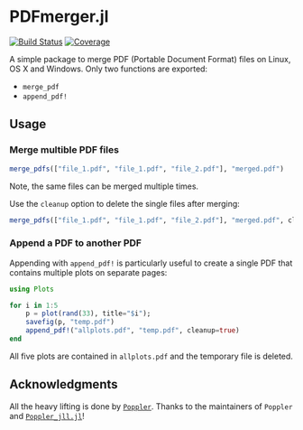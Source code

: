 # PDFmerger.jl

[![Build Status](https://github.com/scheidan/PDFmerger.jl/actions/workflows/CI.yml/badge.svg?branch=main)](https://github.com/scheidan/PDFmerger.jl/actions/workflows/CI.yml?query=branch%3Amain) [![Coverage](https://codecov.io/gh/scheidan/PDFmerger.jl/branch/main/graph/badge.svg)](https://codecov.io/gh/scheidan/PDFmerger.jl)



A simple package to merge PDF (Portable Document Format) files on Linux, OS X and Windows. Only two functions are exported:
- `merge_pdf`
- `append_pdf!`

## Usage

### Merge multible PDF files

```Julia
merge_pdfs(["file_1.pdf", "file_1.pdf", "file_2.pdf"], "merged.pdf")
```
Note, the same files can be merged multiple times.

Use the `cleanup` option to delete the single files after merging:
```Julia
merge_pdfs(["file_1.pdf", "file_1.pdf", "file_2.pdf"], "merged.pdf", cleanup=true)
```

### Append a PDF to another PDF

Appending with `append_pdf!` is particularly useful to create a single PDF
that contains multiple plots on separate pages:
```Julia
using Plots

for i in 1:5
    p = plot(rand(33), title="$i");
    savefig(p, "temp.pdf")
    append_pdf!("allplots.pdf", "temp.pdf", cleanup=true)
end
```
All five plots are contained in `allplots.pdf` and the temporary file is deleted.


## Acknowledgments

All the heavy lifting is done by
[`Poppler`](https://poppler.freedesktop.org/). Thanks to the maintainers
of `Poppler` and [`Poppler_jll.jl`](https://github.com/JuliaBinaryWrappers/Poppler_jll.jl)!
